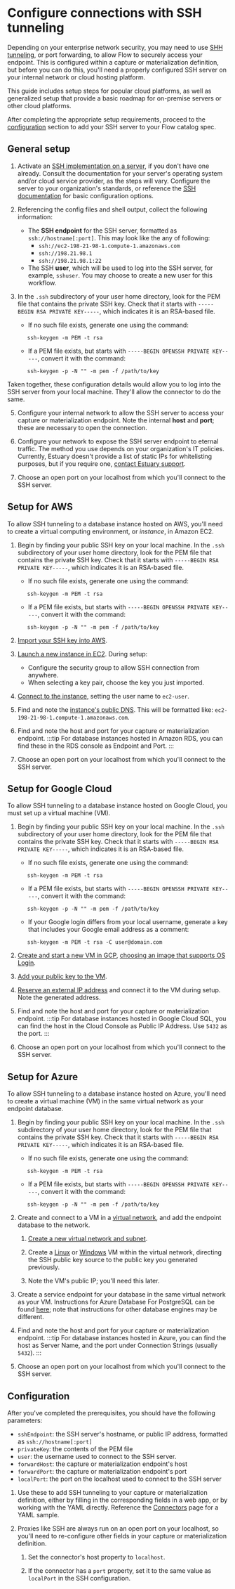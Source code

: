 # Configure connections with SSH tunneling

Depending on your enterprise network security, you may need to use [SHH tunneling](https://www.ssh.com/academy/ssh/tunneling/example#local-forwarding), or port forwarding, to allow Flow
to securely access your endpoint. This is configured within a capture or materialization definition, but
before you can do this, you'll need a properly configured SSH server on your internal network or cloud hosting platform.

This guide includes setup steps for popular cloud platforms,
as well as generalized setup that provide a basic roadmap for on-premise servers or other cloud platforms.

After completing the appropriate setup requirements, proceed to the [configuration](#configuration) section
to add your SSH server to your Flow catalog spec.

## General setup

1. Activate an [SSH implementation on a server](https://www.ssh.com/academy/ssh/server#availability-of-ssh-servers), if you don't have one already.
Consult the documentation for your server's operating system and/or cloud service provider, as the steps will vary.
Configure the server to your organization's standards, or reference the [SSH documentation](https://www.ssh.com/academy/ssh/sshd_config) for
basic configuration options.

2. Referencing the config files and shell output, collect the following information:

   * The **SSH endpoint** for the SSH server, formatted as `ssh://hostname[:port]`. This may look like the any of following:
     * `ssh://ec2-198-21-98-1.compute-1.amazonaws.com`
     * `ssh://198.21.98.1`
     * `ssh://198.21.98.1:22`
   * The SSH **user**, which will be used to log into the SSH server, for example, `sshuser`. You may choose to create a new
  user for this workflow.

3. In the `.ssh` subdirectory of your user home directory,
   look for the PEM file that contains the private SSH key. Check that it starts with `-----BEGIN RSA PRIVATE KEY-----`,
   which indicates it is an RSA-based file.
   * If no such file exists, generate one using the command:
   ```console
      ssh-keygen -m PEM -t rsa
      ```
   * If a PEM file exists, but starts with `-----BEGIN OPENSSH PRIVATE KEY-----`, convert it with the command:
   ```console
      ssh-keygen -p -N "" -m pem -f /path/to/key
      ```

  Taken together, these configuration details would allow you to log into the SSH server from your local machine.
  They'll allow the connector to do the same.

5. Configure your internal network to allow the SSH server to access your capture or materialization endpoint.
  Note the internal **host** and **port**; these are necessary to open the connection.

6. Configure your network to expose the SSH server endpoint to eternal traffic. The method you use
   depends on your organization's IT policies. Currently, Estuary doesn't provide a list of static IPs for
   whitelisting purposes, but if you require one, [contact Estuary support](mailto:support@estuary.dev).

7. Choose an open port on your localhost from which you'll connect to the SSH server.

## Setup for AWS

To allow SSH tunneling to a database instance hosted on AWS, you'll need to create a virtual computing environment, or *instance*, in Amazon EC2.

1. Begin by finding your public SSH key on your local machine.
   In the `.ssh` subdirectory of your user home directory,
   look for the PEM file that contains the private SSH key. Check that it starts with `-----BEGIN RSA PRIVATE KEY-----`,
   which indicates it is an RSA-based file.
   * If no such file exists, generate one using the command:
   ```console
      ssh-keygen -m PEM -t rsa
      ```
   * If a PEM file exists, but starts with `-----BEGIN OPENSSH PRIVATE KEY-----`, convert it with the command:
   ```console
      ssh-keygen -p -N "" -m pem -f /path/to/key
      ```

2. [Import your SSH key into AWS](https://docs.aws.amazon.com/AWSEC2/latest/UserGuide/ec2-key-pairs.html#how-to-generate-your-own-key-and-import-it-to-aws).

3. [Launch a new instance in EC2](https://docs.aws.amazon.com/AWSEC2/latest/UserGuide/LaunchingAndUsingInstances.html). During setup:
   * Configure the security group to allow SSH connection from anywhere.
   * When selecting a key pair, choose the key you just imported.

4. [Connect to the instance](https://docs.aws.amazon.com/AWSEC2/latest/UserGuide/AccessingInstances.html),
setting the user name to `ec2-user`.

5. Find and note the [instance's public DNS](https://docs.aws.amazon.com/vpc/latest/userguide/vpc-dns.html#vpc-dns-viewing). This will be formatted like: `ec2-198-21-98-1.compute-1.amazonaws.com`.

6. Find and note the host and port for your capture or materialization endpoint.
  :::tip
  For database instances hosted in Amazon RDS, you can find these in the RDS console as Endpoint and Port.
  :::

7. Choose an open port on your localhost from which you'll connect to the SSH server.

## Setup for Google Cloud

To allow SSH tunneling to a database instance hosted on Google Cloud, you must set up a virtual machine (VM).

1. Begin by finding your public SSH key on your local machine.
   In the `.ssh` subdirectory of your user home directory,
   look for the PEM file that contains the private SSH key. Check that it starts with `-----BEGIN RSA PRIVATE KEY-----`,
   which indicates it is an RSA-based file.
   * If no such file exists, generate one using the command:
   ```console
      ssh-keygen -m PEM -t rsa
      ```
   * If a PEM file exists, but starts with `-----BEGIN OPENSSH PRIVATE KEY-----`, convert it with the command:
   ```console
      ssh-keygen -p -N "" -m pem -f /path/to/key
      ```
   * If your Google login differs from your local username, generate a key that includes your Google email address as a comment:
   ```console
      ssh-keygen -m PEM -t rsa -C user@domain.com
      ```

2. [Create and start a new VM in GCP](https://cloud.google.com/compute/docs/instances/create-start-instance), [choosing an image that supports OS Login](https://cloud.google.com/compute/docs/images/os-details#user-space-features).

3. [Add your public key to the VM](https://cloud.google.com/compute/docs/connect/add-ssh-keys).

5. [Reserve an external IP address](https://cloud.google.com/compute/docs/ip-addresses/reserve-static-external-ip-address) and connect it to the VM during setup.
Note the generated address.

6. Find and note the host and port for your capture or materialization endpoint.
  :::tip
  For database instances hosted in Google Cloud SQL, you can find the host in the Cloud Console as Public IP Address.
  Use `5432` as the port.
  :::

7. Choose an open port on your localhost from which you'll connect to the SSH server.

## Setup for Azure

To allow SSH tunneling to a database instance hosted on Azure, you'll need to create a virtual machine (VM) in the same virtual network as your endpoint database.

1. Begin by finding your public SSH key on your local machine.
   In the `.ssh` subdirectory of your user home directory,
   look for the PEM file that contains the private SSH key. Check that it starts with `-----BEGIN RSA PRIVATE KEY-----`,
   which indicates it is an RSA-based file.
   * If no such file exists, generate one using the command:
   ```console
      ssh-keygen -m PEM -t rsa
      ```
   * If a PEM file exists, but starts with `-----BEGIN OPENSSH PRIVATE KEY-----`, convert it with the command:
   ```console
      ssh-keygen -p -N "" -m pem -f /path/to/key
      ```

2. Create and connect to a VM in a [virtual network](https://docs.microsoft.com/en-us/azure/virtual-network/virtual-networks-overview), and add the endpoint database to the network.

   1. [Create a new virtual network and subnet](https://docs.microsoft.com/en-us/azure/virtual-network/quick-create-portal).

   2. Create a [Linux](https://docs.microsoft.com/en-us/azure/virtual-machines/linux/quick-create-portal) or [Windows](https://docs.microsoft.com/en-us/azure/virtual-machines/windows/quick-create-portal) VM within the virtual network,
   directing the SSH public key source to the public key you generated previously.

   3. Note the VM's public IP; you'll need this later.

3. Create a service endpoint for your database in the same virtual network as your VM.
Instructions for Azure Database For PostgreSQL can be found [here](https://docs.microsoft.com/en-us/azure/postgresql/howto-manage-vnet-using-portal);
note that instructions for other database engines may be different.

4. Find and note the host and port for your capture or materialization endpoint.
  :::tip
  For database instances hosted in Azure, you can find the host as Server Name, and the port under Connection Strings (usually `5432`).
  :::

5. Choose an open port on your localhost from which you'll connect to the SSH server.



## Configuration

After you've completed the prerequisites, you should have the following parameters:

* `sshEndpoint`: the SSH server's hostname, or public IP address, formatted as `ssh://hostname[:port]`
* `privateKey`: the contents of the PEM file
* `user`: the username used to connect to the SSH server.
* `forwardHost`: the capture or materialization endpoint's host
* `forwardPort`: the capture or materialization endpoint's port
* `localPort`: the port on the localhost used to connect to the SSH server

1. Use these to add SSH tunneling to your capture or materialization definition, either by filling in the corresponding fields
  in a web app, or by working with the YAML directly. Reference the [Connectors](../../concepts/connectors/#connecting-to-endpoints-on-secure-networks) page for a YAML sample.

2. Proxies like SSH are always run on an open port on your localhost,
so you'll need to re-configure other fields in your capture or materialization definition.

   1. Set the connector's host property to `localhost`.

   2. If the connector has a `port` property, set it to the same value as `localPort` in the SSH configuration.
